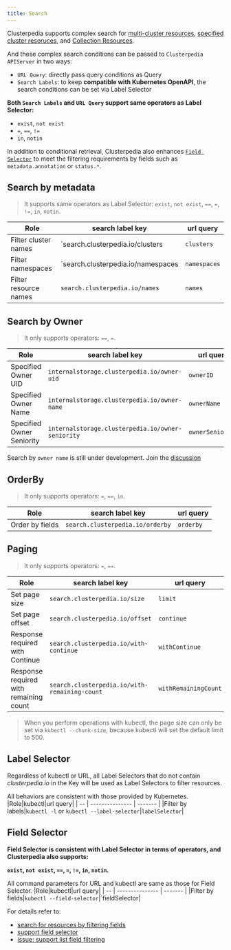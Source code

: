 ```yaml
---
title: Search
---
```


Clusterpedia supports complex search for [multi-cluster resources](multi-cluster), [specified cluster resoruces](specified-cluster), and [Collection Resources](collection-resource). 

And these complex search conditions can be passed to `Clusterpedia APIServer` in two ways:
* `URL Query`: directly pass query conditions as Query
* `Search Labels`: to keep **compatible with Kubernetes OpenAPI**, the search conditions can be set via Label Selector

**Both `Search Labels` and `URL Query` support same operators as Label Selector:**
* `exist`, `not exist`
* `=`, `==`, `!=`
* `in`, `notin`

In addition to conditional retrieval, Clusterpedia also enhances [`Field Selector`](#field-selector) to meet the filtering requirements by fields such as `metadata.annotation` or `status.*`.
## Search by metadata
> It supports same operators as Label Selector: `exist`, `not exist`, `==`, `=`, `!=`, `in`, `notin`.

|Role| search label key|url query|
| -- | --------------- | ------- |
|Filter cluster names|`search.clusterpedia.io/clusters|`clusters`|
|Filter namespaces|`search.clusterpedia.io/namespaces|`namespaces`|
|Filter resource names|`search.clusterpedia.io/names`|`names`|

## Search by Owner
> It only supports operators: `==`, `=`.

|Role| search label key|url query|
| -- | --------------- | ------- |
|Specified Owner UID|`internalstorage.clusterpedia.io/owner-uid`|`ownerID`|
|Specified Owner Name|`internalstorage.clusterpedia.io/owner-name`|`ownerName`|
|Specified Owner Seniority|`internalstorage.clusterpedia.io/owner-seniority`|`ownerSeniority`|

Search by `owner name` is still under development. Join the [discussion](https://github.com/clusterpedia-io/clusterpedia/issues/49)

## OrderBy
> It only supports operators: `=`, `==`, `in`.

|Role| search label key|url query|
| -- | --------------- | ------- |
|Order by fields|`search.clusterpedia.io/orderby`|`orderby`|

## Paging
> It only supports operators: `=`, `==`.

|Role| search label key|url query|
| -- | --------------- | ------- |
|Set page size|`search.clusterpedia.io/size`|`limit`|
|Set page offset|`search.clusterpedia.io/offset`|`continue`|
|Response required with Continue|`search.clusterpedia.io/with-continue`|`withContinue`
|Response required with remaining count|`search.clusterpedia.io/with-remaining-count`|`withRemainingCount`

> When you perform operations with kubectl, the page size can only be set via `kubectl --chunk-size`, because kubectl will set the default limit to 500.

## Label Selector
Regardless of kubectl or URL, all Label Selectors that do not contain *clusterpedia.io* in the Key will be used as Label Selectors to filter resources.  

All behaviors are consistent with those provided by Kubernetes.
|Role|kubectl|url query|
| -- | --------------- | ------- |
|Filter by labels|`kubectl -l` or `kubectl --label-selector`|`labelSelector`|

## Field Selector
**Field Selector is consistent with Label Selector in terms of operators, and Clusterpedia also supports:** 

**`exist`, `not exist`, `==`, `=`, `!=`, `in`, `notin`.**

All command parameters for URL and kubectl are same as those for Field Selector.
|Role|kubectl|url query|
| -- | --------------- | ------- |
|Filter by fields|`kubectl --field-selector`|`fieldSelector\|

For details refer to:
* [search for resources by filtering fields](./multi-cluster#field-selector)
* [support field selector](https://github.com/clusterpedia-io/clusterpedia/pull/36) 
* [issue: support list field filtering](https://github.com/clusterpedia-io/clusterpedia/issues/48)
